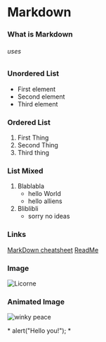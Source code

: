 # Markdown

### What is Markdown

###### uses


### Unordered List

* First element
* Second element
* Third element

### Ordered List

1. First Thing
2. Second Thing
3. Third thing

### List Mixed

1. Blablabla
	* hello World
	* hello alliens
2. Bliblibli
	* sorry no ideas

### Links

[MarkDown cheatsheet](https://guides.github.com/pdfs/markdown-cheatsheet-online.pdf)
[ReadMe](https://github.com/VictoriaDun/exercise-markdown/blob/master/README.md)

### Image

![Licorne](https://ih1.redbubble.net/image.456364703.4767/raf,750x1000,075,t,royal_triblend.u5.jpg)

### Animated Image

![winky peace](https://media.giphy.com/media/dk3TmFZpn6pUI/giphy.gif)

\*<scipt type="text/javascript">
	alert("Hello you!");
</script>\*
